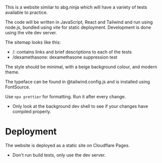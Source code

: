 This is a website similar to abg.ninja which will have a variety of tests available to practice.

The code will be written in JavaScript, React and Tailwind and run using node.js, bundled using vite for static deployment. Development is done using the vite dev server.

The sitemap looks like this:

- /: contains links and brief descriptions to each of the tests
- /dexamethasone: dexamethasone suppression test

The style should be minimal, with a beige background colour, and modern theme.

The typeface can be found in @tailwind.config.js and is installed using FontSource.

Use `npx prettier` for formatting. Run it after every change.

- Only look at the background dev shell to see if your changes have compiled properly.

# Deployment

The website is deployed as a static site on Cloudflare Pages.

- Don't run build tests, only use the dev server.
